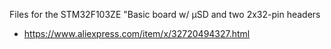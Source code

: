 Files for the STM32F103ZE "Basic board w/ µSD and two 2x32-pin headers

* <https://www.aliexpress.com/item/x/32720494327.html>
